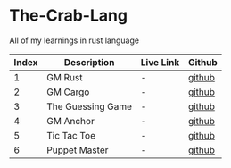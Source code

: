 # The-Crab-Lang
All of my learnings in rust language

| Index | Description | Live Link | Github
| --- | --- | --- | --- |
| 1 | GM Rust | - | [github](https://github.com/methlox/The-Crab-Lang/tree/master/gm-ser)
| 2 | GM Cargo | - | [github](https://github.com/methlox/The-Crab-Lang/tree/master/gm-cargo)
| 3 | The Guessing Game | - | [github](https://github.com/methlox/The-Crab-Lang/tree/master/guessing-game)
| 4 | GM Anchor | - | [github](https://github.com/methlox/The-Crab-Lang/tree/master/gm-anchor)
| 5 | Tic Tac Toe | - | [github](https://github.com/methlox/The-Crab-Lang/tree/master/tic-tac-toe)
| 6 | Puppet Master | - | [github](https://github.com/methlox/The-Crab-Lang/tree/master/puppet)
